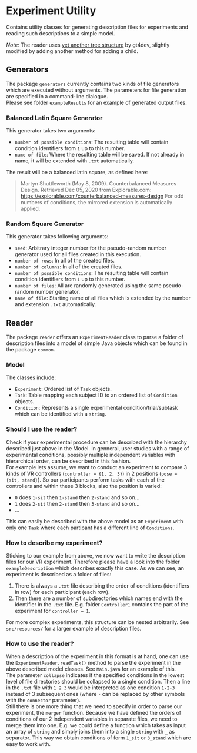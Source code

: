 # Experiment Utility
Contains utility classes for generating description files for experiments and reading such descriptions to a simple model.

*Note:* The reader uses [yet another tree structure](https://github.com/gt4dev/yet-another-tree-structure) by gt4dev, slightly modified by adding another method for adding a child.

## Generators
The package `generators` currently contains two kinds of file generators which are executed without arguments. The parameters for file generation are specified in a command-line dialogue.\
Please see folder `exampleResults` for an example of generated output files.

### Balanced Latin Square Generator
This generator takes two arguments:
* `number of possible conditions`: The resulting table will contain condition identifiers from `1` up to this number.
* `name of file`: Where the resulting table will be saved. If not already in name, it will be extended with `.txt` automatically.

The result will be a balanced latin square, as defined here:
> Martyn Shuttleworth (May 8, 2009). Counterbalanced Measures Design. Retrieved Dec 05, 2020 from Explorable.com: https://explorable.com/counterbalanced-measures-design
For odd numbers of conditions, the mirrored extension is automatically applied.

### Random Square Generator
This generator takes following arguments:
* `seed`: Arbitrary integer number for the pseudo-random number generator used for all files created in this execution.
* `number of rows`: In all of the created files.
* `number of columns`: In all of the created files.
* `number of possible conditions`: The resulting table will contain condition identifiers from `1` up to this number.
* `number of files`: All are randomly generated using the same pseudo-random number generator.
* `name of file`: Starting name of all files which is extended by the number and extension `.txt` automatically.

## Reader
The package `reader` offers an `ExperimentReader` class to parse a folder of description files into a model of simple Java objects which can be found in the package `common`. 

### Model
The classes include:
* `Experiment`: Ordered list of `Task` objects.
* `Task`: Table mapping each subject ID to an ordered list of `Condition` objects.
* `Condition`: Represents a single experimental condition/trial/subtask which can be identified with a `string`.

### Should I use the reader?
Check if your experimental procedure can be described with the hierarchy described just above in the Model. In genneral, user studies with a range of experimental conditions, possibly multiple independent variables with hierarchical order, can be described in this fashion.\
For example lets assume, we want to conduct an experiment to compare 3 kinds of VR controllers (`controller = {1, 2, 3}`) in 2 positions (`pose = {sit, stand}`). So our participants perform tasks with each of the controllers and within these 3 blocks, also the position is varied:
* `0` does `1-sit` then `1-stand` then `2-stand` and so on...
* `1` does `2-sit` then `2-stand` then `3-stand` and so on...
* ...

This can easily be described with the above model as an `Experiment` with only one `Task` where each partipant has a different line of `Conditions`.

### How to describe my experiment?
Sticking to our example from above, we now want to write the description files for our VR experiment. Therefore please have a look into the folder `exampleDescription` which describes exactly this case. As we can see, an experiment is described as a folder of files:
1. There is always a `.txt` file describing the order of  conditions (identifiers in row) for each participant (each row).
2. Then there are a number of subdirectories which names end with the identifier in the `.txt` file. E.g. folder `Controller1` contains the part of the experiment for `controller = 1`.

For more complex experiments, this structure can be nested arbitrarily. See `src/resources/` for a larger example of description files.

### How to use the reader?
When a description of the experiment in this format is at hand, one can use the `ExperimentReader.readTask()` method to parse the experiment in the above described model classes. See `Main.java` for an example of this.\
The parameter `collapse` indicates if the specified conditions in the lowest level of file directories should be collapsed to a single condition. Then a line in the `.txt` file with `1 2 3` would be interpreted as one condition `1-2-3` instead of 3 subsequent ones (where `-` can be replaced by other symbols with the `connector` parameter).\
Still there is one more thing that we need to specify in order to parse our experiment, the `merger` function. Because we have defined the orders of conditions of our 2 independent variables in separate files, we need to merge them into one. E.g. we could define a function which takes as input an array of `string` and simply joins them into a single `string` with `_` as separator. This way we obtain conditions of form `1_sit` or `3_stand` which are easy to work with.
